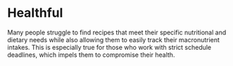# Healthful
Many people struggle to find recipes that meet their specific nutritional and dietary needs while also allowing them to easily track their macronutrient intakes. This is especially true for those who work with strict schedule deadlines, which impels them to compromise their health. 
